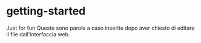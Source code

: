 # getting-started
Just for fun
Queste sono parole a caso inserite dopo aver chiesto di editare il file dall'interfaccia web.
